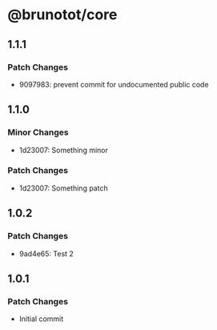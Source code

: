# @brunotot/core

## 1.1.1

### Patch Changes

- 9097983: prevent commit for undocumented public code

## 1.1.0

### Minor Changes

- 1d23007: Something minor

### Patch Changes

- 1d23007: Something patch

## 1.0.2

### Patch Changes

- 9ad4e65: Test 2

## 1.0.1

### Patch Changes

- Initial commit
